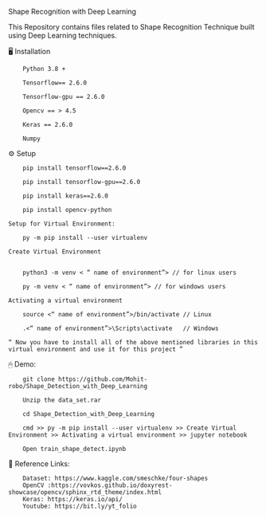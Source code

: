 Shape Recognition with Deep Learning

This Repository contains files related to Shape Recognition Technique built using Deep Learning techniques.

🖥 Installation

        Python 3.8 +

        Tensorflow== 2.6.0

        Tensorflow-gpu == 2.6.0

        Opencv == > 4.5

        Keras == 2.6.0

        Numpy

⚙️ Setup

        pip install tensorflow==2.6.0

        pip install tensorflow-gpu==2.6.0

        pip install keras==2.6.0

        pip install opencv-python

    Setup for Virtual Environment:

        py -m pip install --user virtualenv

    Create Virtual Environment
    
    
        python3 -m venv < “ name of environment”> // for linux users
    
        py -m venv < “ name of environment”> // for windows users
    
    Activating a virtual environment
    
        source <“ name of environment”>/bin/activate // Linux
    
        .<“ name of environment”>\Scripts\activate   // Windows
      
    “ Now you have to install all of the above mentioned libraries in this virtual environment and use it for this project ”

🖱 Demo:

        git clone https://github.com/Mohit-robo/Shape_Detection_with_Deep_Learning

        Unzip the data_set.rar

        cd Shape_Detection_with_Deep_Learning

        cmd >> py -m pip install --user virtualenv >> Create Virtual Environment >> Activating a virtual environment >> jupyter notebook

        Open train_shape_detect.ipynb



🔗 Reference Links:


        Dataset: https://www.kaggle.com/smeschke/four-shapes
        OpenCV :https://vovkos.github.io/doxyrest-showcase/opencv/sphinx_rtd_theme/index.html
        Keras: https://keras.io/api/
        Youtube: https://bit.ly/yt_folio

